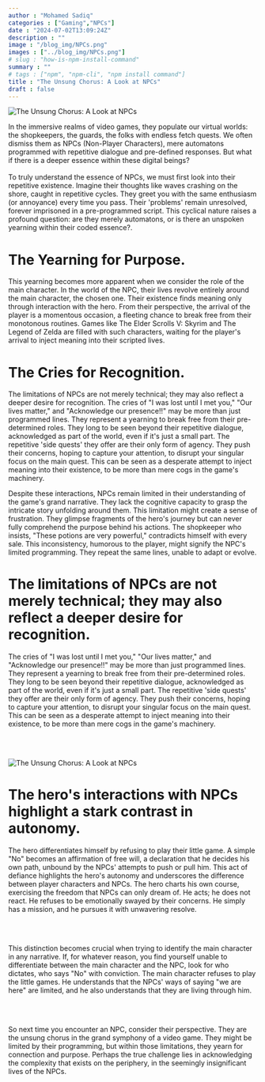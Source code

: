 ```yaml
---
author : "Mohamed Sadiq"
categories : ["Gaming","NPCs"]
date : "2024-07-02T13:09:24Z"
description : ""
image : "/blog_img/NPCs.png"
images : ["../blog_img/NPCs.png"]
# slug : "how-is-npm-install-command"
summary : ""
# tags : ["npm", "npm-cli", "npm install command"]
title : "The Unsung Chorus: A Look at NPCs"
draft : false
---
```

![The Unsung Chorus: A Look at NPCs](../blog_img/NPCs.png)

<p>

In the immersive realms of video games, they populate our virtual worlds: the shopkeepers, the guards, the folks with endless fetch quests. We often dismiss them as NPCs (Non-Player Characters), mere automatons programmed with repetitive dialogue and pre-defined responses. But what if there is a deeper essence within these digital beings?
<br><br>
To truly understand the essence of NPCs, we must first look into their repetitive existence. Imagine their thoughts like waves crashing on the shore, caught in repetitive cycles. They greet you with the same enthusiasm (or annoyance) every time you pass. Their 'problems' remain unresolved, forever imprisoned in a pre-programmed script. This cyclical nature raises a profound question: are they merely automatons, or is there an unspoken yearning within their coded essence?.
</p>



<h1 id="1">The Yearning for Purpose.</h1>
<p>
 This yearning becomes more apparent when we consider the role of the main character. In the world of the NPC, their lives revolve entirely around the main character, the chosen one. Their existence finds meaning only through interaction with the hero. From their perspective, the arrival of the player is a momentous occasion, a fleeting chance to break free from their monotonous routines. Games like The Elder Scrolls V: Skyrim and The Legend of Zelda are filled with such characters, waiting for the player's arrival to inject meaning into their scripted lives​.




</p>



<h1 id="2">The Cries for Recognition.</h1>
<p>
The limitations of NPCs are not merely technical; they may also reflect a deeper desire for recognition. The cries of "I was lost until I met you," "Our lives matter," and "Acknowledge our presence!!" may be more than just programmed lines. They represent a yearning to break free from their pre-determined roles. They long to be seen beyond their repetitive dialogue, acknowledged as part of the world, even if it's just a small part. The repetitive 'side quests' they offer are their only form of agency. They push their concerns, hoping to capture your attention, to disrupt your singular focus on the main quest. This can be seen as a desperate attempt to inject meaning into their existence, to be more than mere cogs in the game's machinery​.
</p>


<p>Despite these interactions, NPCs remain limited in their understanding of the game's grand narrative. They lack the cognitive capacity to grasp the intricate story unfolding around them. This limitation might create a sense of frustration. They glimpse fragments of the hero's journey but can never fully comprehend the purpose behind his actions. The shopkeeper who insists, "These potions are very powerful," contradicts himself with every sale. This inconsistency, humorous to the player, might signify the NPC's limited programming. They repeat the same lines, unable to adapt or evolve.
</p>


<h1 id="3">The limitations of NPCs are not merely technical; they may also reflect a deeper desire for recognition. </h1>

<p>The cries of "I was lost until I met you," "Our lives matter," and "Acknowledge our presence!!" may be more than just programmed lines. They represent a yearning to break free from their pre-determined roles. They long to be seen beyond their repetitive dialogue, acknowledged as part of the world, even if it's just a small part. The repetitive 'side quests' they offer are their only form of agency. They push their concerns, hoping to capture your attention, to disrupt your singular focus on the main quest. This can be seen as a desperate attempt to inject meaning into their existence, to be more than mere cogs in the game's machinery.

</p>

<br><br>

![The Unsung Chorus: A Look at NPCs](../blog_img/NPCsImages.avif)




<h1 id="4">The hero's interactions with NPCs highlight a stark contrast in autonomy.</h1>

<p> The hero differentiates himself by refusing to play their little game. A simple "No" becomes an affirmation of free will, a declaration that he decides his own path, unbound by the NPCs' attempts to push or pull him. This act of defiance highlights the hero's autonomy and underscores the difference between player characters and NPCs. The hero charts his own course, exercising the freedom that NPCs can only dream of. He acts; he does not react. He refuses to be emotionally swayed by their concerns. He simply has a mission, and he pursues it with unwavering resolve.

</p>
<br>
<br>


<p>This distinction becomes crucial when trying to identify the main character in any narrative. If, for whatever reason, you find yourself unable to differentiate between the main character and the NPC, look for who dictates, who says "No" with conviction. The main character refuses to play the little games. He understands that the NPCs' ways of saying "we are here" are limited, and he also understands that they are living through him.

</p>
<br>
<br>



<p>So next time you encounter an NPC, consider their perspective. They are the unsung chorus in the grand symphony of a video game. They might be limited by their programming, but within those limitations, they yearn for connection and purpose. Perhaps the true challenge lies in acknowledging the complexity that exists on the periphery, in the seemingly insignificant lives of the NPCs.
</p>
